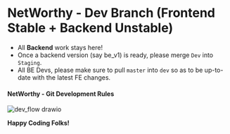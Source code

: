 # NetWorthy - Dev Branch (Frontend Stable + Backend Unstable)

- All **Backend** work stays here!
- Once a backend version (say be_v1) is ready, please merge `Dev` into `Staging`.
- All BE Devs, please make sure to pull `master` into `dev` so as to be up-to-date with the latest FE changes.

#### NetWorthy - Git Development Rules 
![dev_flow drawio](https://user-images.githubusercontent.com/25534792/192035654-fc7d4cdd-7849-4e0e-80b1-61e48ac111b6.png)

**Happy Coding Folks!**
